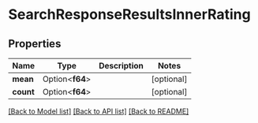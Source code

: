 # SearchResponseResultsInnerRating

## Properties

Name | Type | Description | Notes
------------ | ------------- | ------------- | -------------
**mean** | Option<**f64**> |  | [optional]
**count** | Option<**f64**> |  | [optional]

[[Back to Model list]](../README.md#documentation-for-models) [[Back to API list]](../README.md#documentation-for-api-endpoints) [[Back to README]](../README.md)


